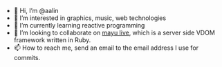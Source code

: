 - 👋 Hi, I’m @aalin
- 👀 I’m interested in graphics, music, web technologies
- 🌱 I’m currently learning reactive programming
- 💞️ I’m looking to collaborate on [mayu live](https://github.com/mayu-live/framework), which is a server side VDOM framework written in Ruby.
- 📫 How to reach me, send an email to the email address I use for commits.
